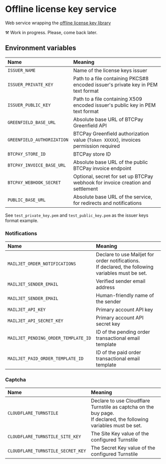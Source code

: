 # Offline license key service

Web service wrapping the [offline license key library](https://github.com/Radiokot/offline-license-key)

⚒ Work in progress. Please, come back later.

## Environment variables

| Name                       | Meaning                                                                             |                                                                          
|:---------------------------|:------------------------------------------------------------------------------------|
| `ISSUER_NAME`              | Name of the license keys issuer                                                     |                                                  |
| `ISSUER_PRIVATE_KEY`       | Path to a file containing PKCS#8 encoded issuer's private key in PEM text format    |
| `ISSUER_PUBLIC_KEY`        | Path to a file containing X509 encoded issuer's public key in PEM text format       |
| `GREENFIELD_BASE_URL`      | Absolute base URL of BTCPay Greenfield API                                          |
| `GREENFIELD_AUTHORIZATION` | BTCPay Greenfield authorization value (`Token XXXXX`), invoices permission required |
| `BTCPAY_STORE_ID`          | BTCPay store ID                                                                     |
| `BTCPAY_INVOICE_BASE_URL`  | Absolute base URL of the public BTCPay invoice endpoint                             |
| `BTCPAY_WEBHOOK_SECRET`    | Optional, secret for set up BTCPay webhook for invoice creation and settlement      |
| `PUBLIC_BASE_URL`          | Absolute base URL of the service, for redirects and notifications                   |

See `test_private_key.pem` and `test_public_key.pem` as the issuer keys format example.

### Notifications

| Name                                | Meaning                                                                                                |                                                                          
|:------------------------------------|:-------------------------------------------------------------------------------------------------------|
| `MAILJET_ORDER_NOTIFICATIONS`       | Declare to use Mailjet for order notifications. <br/>If declared, the following variables must be set. |                                                  |
| `MAILJET_SENDER_EMAIL`              | Verified sender email address                                                                          |                                                  |
| `MAILJET_SENDER_EMAIL`              | Human-friendly name of the sender                                                                      |                                                  |
| `MAILJET_API_KEY`                   | Primary account API key                                                                                |                                                  |
| `MAILJET_API_SECRET_KEY`            | Primary account API secret key                                                                         |                                                  |
| `MAILJET_PENDING_ORDER_TEMPLATE_ID` | ID of the pending order transactional email template                                                   |                                                  |
| `MAILJET_PAID_ORDER_TEMPLATE_ID`    | ID of the paid order transactional email template                                                      |                                                  |

### Captcha

| Name                              | Meaning                                                                                                                |                                                                          
|:----------------------------------|:-----------------------------------------------------------------------------------------------------------------------|
| `CLOUDFLARE_TURNSTILE`            | Declare to use Cloudflare Turnstile as captcha on the buy page. <br/>If declared, the following variables must be set. |                                                  |
| `CLOUDFLARE_TURNSTILE_SITE_KEY`   | The Site Key value of the configured Turnstile                                                                         |
| `CLOUDFLARE_TURNSTILE_SECRET_KEY` | The Secret Key value of the configured Turnstile                                                                       |
